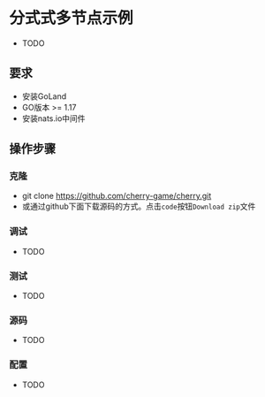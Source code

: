 # 分式式多节点示例

- TODO


## 要求

- 安装GoLand
- GO版本 >= 1.17
- 安装nats.io中间件

## 操作步骤

### 克隆

- git clone https://github.com/cherry-game/cherry.git
- 或通过github下面下载源码的方式。点击`code`按钮`Download zip`文件

### 调试

- TODO

### 测试

- TODO

### 源码

- TODO

### 配置
- TODO
